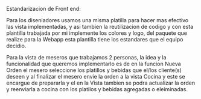Estandarizacion de Front end:

Para los diseniadores usamos una misma platilla para hacer mas efectivo las vista implementadas,
y asi tambien la reutilizacion de codigo y con esta plantilla trabajada por mi implemente los colores y
logo, del paquete que realize para la Webapp esta plantilla tiene los estandares que el equipo decidio.

Para la vista de meseros que trabajamos 2 personas, la idea y la funcionalidad que queremos implementarlo 
es de en la funcion Nueva Orden
el mesero seleccione los platillos y bebidas que el/los cliente(s) deseen y al finalizar el mesero envie 
la orden a la vista Cocina y este se encargue de prepararla y el en la Vista tambien se podra actualizar 
la orden y reenviarla a cocina con los platilos y bebidas agregadas o eleiminadas.